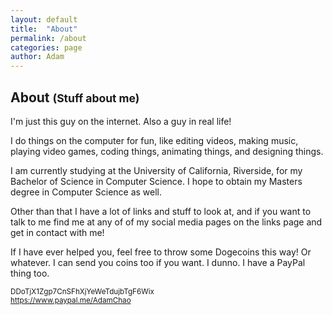 ```yaml
---
layout: default
title:  "About"
permalink: /about
categories: page
author: Adam
---
```

<h2 class="">About <small>(Stuff about me)</small></h2>


I'm just this guy on the internet. Also a guy in real life!



I do things on the computer for fun, like editing videos, making music, playing video games, coding things, animating things, and designing things.



I am currently studying at the University of California, Riverside, for my Bachelor of Science in Computer Science. I hope to obtain my Masters degree in Computer Science as well.



Other than that I have a lot of links and stuff to look at, and if you want to talk to me find me at any of of my social media pages on the links page and get in contact with me!



If I have ever helped you, feel free to throw some Dogecoins this way! Or whatever. I can send you coins too if you want. I dunno. I have a PayPal thing too.



<small>DDoTjX1Zgp7CnSFhXjYeWeTdujbTgF6Wix</small><br/>
<small><a href="https://www.paypal.me/AdamChao">https://www.paypal.me/AdamChao</a></small>

